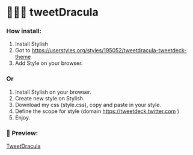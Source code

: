 # 🧛🏻‍♂️ tweetDracula

### How install:

1. Install Stylish
2. Got to https://userstyles.org/styles/195052/tweetdracula-tweetdeck-theme
3. Add Style on your browser.

### Or

1. Install Stylish on your browser.
2. Create new style on Stylish.
3. Download my css (style.css), copy and paste in your style.
4. Define the scope for style (domain https://tweetdeck.twitter.com
   )
5. Enjoy.

### 🦇 Preview:

[TweetDracula](./images/preview.jpeg)
